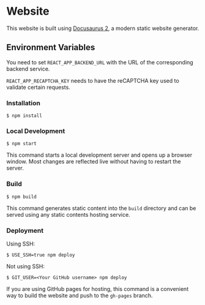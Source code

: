 # Website

This website is built using [Docusaurus 2](https://docusaurus.io/), a modern static website generator.

## Environment Variables

You need to set `REACT_APP_BACKEND_URL` with the URL of the
corresponding backend service.

`REACT_APP_RECAPTCHA_KEY` needs to have the reCAPTCHA key used to validate
certain requests.

### Installation

```
$ npm install
```

### Local Development

```
$ npm start
```

This command starts a local development server and opens up a browser window. Most changes are reflected live without having to restart the server.

### Build

```
$ npm build
```

This command generates static content into the `build` directory and can be served using any static contents hosting service.

### Deployment

Using SSH:

```
$ USE_SSH=true npm deploy
```

Not using SSH:

```
$ GIT_USER=<Your GitHub username> npm deploy
```

If you are using GitHub pages for hosting, this command is a convenient way to build the website and push to the `gh-pages` branch.

